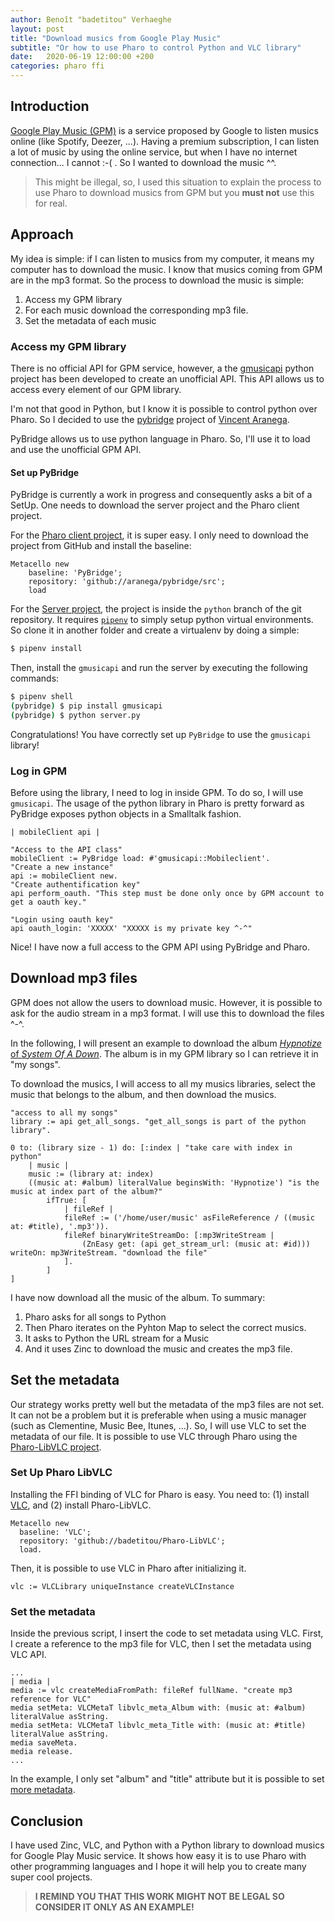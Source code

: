 ```yaml
---
author: Benoît "badetitou" Verhaeghe
layout: post
title: "Download musics from Google Play Music"
subtitle: "Or how to use Pharo to control Python and VLC library"
date:   2020-06-19 12:00:00 +200
categories: pharo ffi
---
```


## Introduction

[Google Play Music (GPM)](https://play.google.com/music/) is a service proposed by Google to listen musics online (like Spotify, Deezer, ...).
Having a premium subscription, I can listen a lot of music by using the online service, but when I have no internet connection... I cannot :-( .
So I wanted to download the music ^^.

> This might be illegal, so, I used this situation to explain the process to use Pharo to download musics from GPM
> but you **must not** use this for real.

## Approach

My idea is simple: if I can listen to musics from my computer, it means my computer has to download the music.
I know that musics coming from GPM are in the mp3 format.
So the process to download the music is simple:

1. Access my GPM library
2. For each music download the corresponding mp3 file.
3. Set the metadata of each music

### Access my GPM library

There is no official API for GPM service, however, a the [gmusicapi](https://unofficial-google-music-api.readthedocs.io/en/latest/) python project has been developed to create an unofficial API.
This API allows us to access every element of our GPM library.

I'm not that good in Python, but I know it is possible to control python over Pharo.
So I decided to use the [pybridge](https://github.com/aranega/pybridge) project of [Vincent Aranega](https://github.com/aranega).

PyBridge allows us to use python language in Pharo.
So, I'll use it to load and use the unofficial GPM API.

#### Set up PyBridge

PyBridge is currently a work in progress and consequently asks a bit of a SetUp.
One needs to download the server project and the Pharo client project.

For the [Pharo client project](https://github.com/aranega/pybridge), it is super easy.
I only need to download the project from GitHub and install the baseline:

```st
Metacello new
    baseline: 'PyBridge';
    repository: 'github://aranega/pybridge/src';
    load
```

For the [Server project](https://github.com/aranega/pybridge), the project is inside the `python` branch of the git repository.
It requires [`pipenv`](https://pypi.org/project/pipenv/) to simply setup python virtual environments.
So clone it in another folder and create a virtualenv by doing a simple:

```sh
$ pipenv install
```

Then, install the `gmusicapi` and run the server by executing the following commands:

```sh
$ pipenv shell
(pybridge) $ pip install gmusicapi
(pybridge) $ python server.py
```

Congratulations! You have correctly set up `PyBridge` to use the `gmusicapi` library!

### Log in GPM

Before using the library, I need to log in inside GPM.
To do so, I will use `gmusicapi`.
The usage of the python library in Pharo is pretty forward as PyBridge exposes python objects in a Smalltalk fashion.

```st
| mobileClient api |

"Access to the API class"
mobileClient := PyBridge load: #'gmusicapi::Mobileclient'.
"Create a new instance"
api := mobileClient new.
"Create authentification key"
api perform_oauth. "This step must be done only once by GPM account to get a oauth key."

"Login using oauth key"
api oauth_login: 'XXXXX' "XXXXX is my private key ^-^"
```

Nice! I have now a full access to the GPM API using PyBridge and Pharo.

## Download mp3 files

GPM does not allow the users to download music.
However, it is possible to ask for the audio stream in a mp3 format.
I will use this to download the files ^-^.

In the following, I will present an example to download the album [*Hypnotize* of *System Of A Down*](https://en.wikipedia.org/wiki/Hypnotize_(album)).
The album is in my GPM library so I can retrieve it in "my songs".

To download the musics, I will access to all my musics libraries, select the music that belongs to the album, and then download the musics.

```st
"access to all my songs"
library := api get_all_songs. "get_all_songs is part of the python library".

0 to: (library size - 1) do: [:index | "take care with index in python"
    | music |
    music := (library at: index)
    ((music at: #album) literalValue beginsWith: 'Hypnotize') "is the music at index part of the album?"
        ifTrue: [
            | fileRef |
            fileRef := ('/home/user/music' asFileReference / ((music at: #title), '.mp3')).
            fileRef binaryWriteStreamDo: [:mp3WriteStream |
                (ZnEasy get: (api get_stream_url: (music at: #id))) writeOn: mp3WriteStream. "download the file"
            ].
        ]
]

```

I have now download all the music of the album.
To summary:

1. Pharo asks for all songs to Python
2. Then Pharo iterates on the Pyhton Map to select the correct musics.
3. It asks to Python the URL stream for a Music
4. And it uses Zinc to download the music and creates the mp3 file.

## Set the metadata

Our strategy works pretty well but the metadata of the mp3 files are not set.
It can not be a problem but it is preferable when using a music manager (such as Clementine, Music Bee, Itunes, ...).
So, I will use VLC to set the metadata of our file.
It is possible to use VLC through Pharo using the [Pharo-LibVLC project](https://github.com/badetitou/Pharo-LibVLC).

### Set Up Pharo LibVLC

Installing the FFI binding of VLC for Pharo is easy.
You need to: (1) install [VLC](https://www.videolan.org/), and (2) install Pharo-LibVLC.

```st
Metacello new
  baseline: 'VLC';
  repository: 'github://badetitou/Pharo-LibVLC';
  load.
```

Then, it is possible to use VLC in Pharo after initializing it.

```st
vlc := VLCLibrary uniqueInstance createVLCInstance
```

### Set the metadata

Inside the previous script, I insert the code to set metadata using VLC.
First, I create a reference to the mp3 file for VLC, then I set the metadata using VLC API.

```st
...
| media |
media := vlc createMediaFromPath: fileRef fullName. "create mp3 reference for VLC"
media setMeta: VLCMetaT libvlc_meta_Album with: (music at: #album) literalValue asString.
media setMeta: VLCMetaT libvlc_meta_Title with: (music at: #title) literalValue asString.
media saveMeta.
media release.
...
```

In the example, I only set "album" and "title" attribute but it is possible to set [more metadata](https://unofficial-google-music-api.readthedocs.io/en/latest/reference/mobileclient.html#songs).

## Conclusion

I have used Zinc, VLC, and Python with a Python library to download musics for Google Play Music service.
It shows how easy it is to use Pharo with other programming languages
    and I hope it will help you to create many super cool projects.

> **I REMIND YOU THAT THIS WORK MIGHT NOT BE LEGAL SO CONSIDER IT ONLY AS AN EXAMPLE!**
